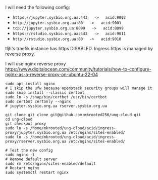 I will need the following config:
- `https://jupyter.sysbio.org.ua:443   ->   acid:9002`
- `http://jupyter.sysbio.org.ua:80   ->   acid:9001`
- `tcp://jupyter.sysbio.org.ua:8099   ->   acid:8099`
- `https://rstudio.sysbio.org.ua:443   ->   acid:9011`
- `http://rstudio.sysbio.org.ua:80   ->   acid:9010`

tljh's traefik instance has https DISABLED.
Ingress https is managed by reverse proxy.

I will use nginx reverse proxy  
https://www.digitalocean.com/community/tutorials/how-to-configure-nginx-as-a-reverse-proxy-on-ubuntu-22-04

```
sudo apt install nginx
# I skip the ufw because openstack security groups will manage it
sudo snap install --classic certbot
sudo ln -s /snap/bin/certbot /usr/bin/certbot
sudo certbot certonly --nginx
# jupyter.sysbio.org.ua rserver.sysbio.org.ua

git clone git clone git@github.com:mkrooted256/ung-cloud.git
cd ung-cloud
git checkout proxy
sudo ln -s /home/mkrooted/ung-cloud/acid/ingress-proxy/jupyter.sysbio.org.ua /etc/nginx/sites-enabled/
sudo ln -s /home/mkrooted/ung-cloud/acid/ingress-proxy/rserver.sysbio.org.ua /etc/nginx/sites-enabled/

# Test the new config
sudo nginx -t
# Remove default server
sudo rm /etc/nginx/sites-enabled/default
# Restart nginx
sudo systemctl restart nginx

```